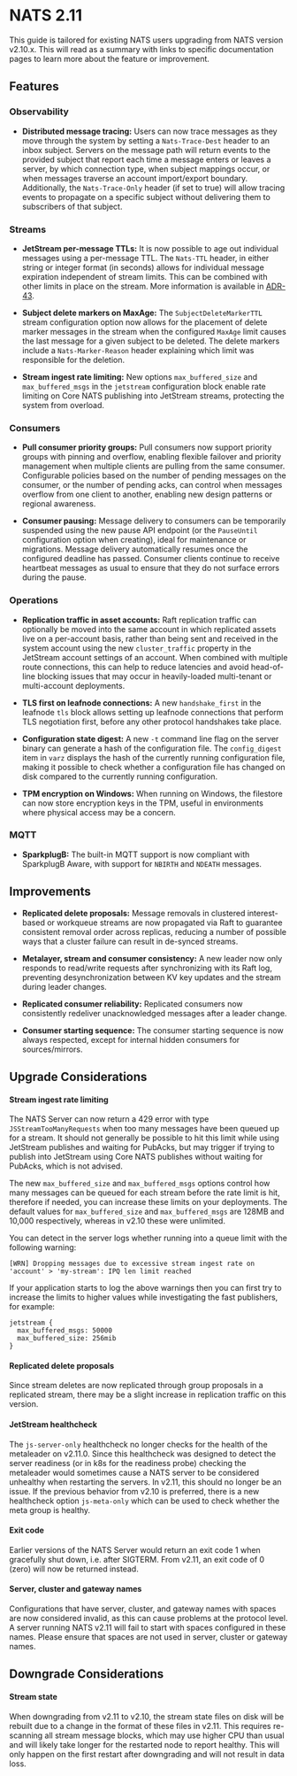 # NATS 2.11

This guide is tailored for existing NATS users upgrading from NATS version v2.10.x. This will read as a summary with links to specific documentation pages to learn more about the feature or improvement.

## Features

### Observability

- **Distributed message tracing:** Users can now trace messages as they move through the system by setting a `Nats-Trace-Dest` header to an inbox subject. Servers on the message path will return events to the provided subject that report each time a message enters or leaves a server, by which connection type, when subject mappings occur, or when messages traverse an account import/export boundary. Additionally, the `Nats-Trace-Only` header (if set to true) will allow tracing events to propagate on a specific subject without delivering them to subscribers of that subject.

### Streams

- **JetStream per-message TTLs:** It is now possible to age out individual messages using a per-message TTL. The `Nats-TTL` header, in either string or integer format (in seconds) allows for individual message expiration independent of stream limits. This can be combined with other limits in place on the stream. More information is available in [ADR-43](https://github.com/nats-io/nats-architecture-and-design/blob/main/adr/ADR-43.md).

- **Subject delete markers on MaxAge:** The `SubjectDeleteMarkerTTL` stream configuration option now allows for the placement of delete marker messages in the stream when the configured `MaxAge` limit causes the last message for a given subject to be deleted. The delete markers include a `Nats-Marker-Reason` header explaining which limit was responsible for the deletion.

- **Stream ingest rate limiting:** New options `max_buffered_size` and `max_buffered_msgs` in the `jetstream` configuration block enable rate limiting on Core NATS publishing into JetStream streams, protecting the system from overload.

### Consumers

- **Pull consumer priority groups:** Pull consumers now support priority groups with pinning and overflow, enabling flexible failover and priority management when multiple clients are pulling from the same consumer. Configurable policies based on the number of pending messages on the consumer, or the number of pending acks, can control when messages overflow from one client to another, enabling new design patterns or regional awareness.

- **Consumer pausing:** Message delivery to consumers can be temporarily suspended using the new pause API endpoint (or the `PauseUntil` configuration option when creating), ideal for maintenance or migrations. Message delivery automatically resumes once the configured deadline has passed. Consumer clients continue to receive heartbeat messages as usual to ensure that they do not surface errors during the pause.

### Operations

- **Replication traffic in asset accounts:** Raft replication traffic can optionally be moved into the same account in which replicated assets live on a per-account basis, rather than being sent and received in the system account using the new `cluster_traffic` property in the JetStream account settings of an account. When combined with multiple route connections, this can help to reduce latencies and avoid head-of-line blocking issues that may occur in heavily-loaded multi-tenant or multi-account deployments.

- **TLS first on leafnode connections:** A new `handshake_first` in the leafnode `tls` block allows setting up leafnode connections that perform TLS negotiation first, before any other protocol handshakes take place.

- **Configuration state digest:** A new `-t` command line flag on the server binary can generate a hash of the configuration file. The `config_digest` item in `varz` displays the hash of the currently running configuration file, making it possible to check whether a configuration file has changed on disk compared to the currently running configuration.

- **TPM encryption on Windows:** When running on Windows, the filestore can now store encryption keys in the TPM, useful in environments where physical access may be a concern.

### MQTT

- **SparkplugB:** The built-in MQTT support is now compliant with SparkplugB Aware, with support for `NBIRTH` and `NDEATH` messages.

## Improvements

- **Replicated delete proposals:** Message removals in clustered interest-based or workqueue streams are now propagated via Raft to guarantee consistent removal order across replicas, reducing a number of possible ways that a cluster failure can result in de-synced streams.

- **Metalayer, stream and consumer consistency:** A new leader now only responds to read/write requests after synchronizing with its Raft log, preventing desynchronization between KV key updates and the stream during leader changes.

- **Replicated consumer reliability:** Replicated consumers now consistently redeliver unacknowledged messages after a leader change.

- **Consumer starting sequence:** The consumer starting sequence is now always respected, except for internal hidden consumers for sources/mirrors.

## Upgrade Considerations

#### Stream ingest rate limiting

The NATS Server can now return a 429 error with type `JSStreamTooManyRequests` when too many messages have been queued up for a stream. It should not generally be possible to hit this limit while using JetStream publishes and waiting for PubAcks, but may trigger if trying to publish into JetStream using Core NATS publishes without waiting for PubAcks, which is not advised.

The new `max_buffered_size` and `max_buffered_msgs` options control how many messages can be queued for each stream before the rate limit is hit, therefore if needed, you can increase these limits on your deployments. The default values for `max_buffered_size` and `max_buffered_msgs` are 128MB and 10,000 respectively, whereas in v2.10 these were unlimited.

You can detect in the server logs whether running into a queue limit with the following warning:

```
[WRN] Dropping messages due to excessive stream ingest rate on 'account' > 'my-stream': IPQ len limit reached
```

If your application starts to log the above warnings then you can first try to increase the limits to higher values while investigating the fast publishers, for example:

```
jetstream {
  max_buffered_msgs: 50000
  max_buffered_size: 256mib
}
```

#### Replicated delete proposals

Since stream deletes are now replicated through group proposals in a replicated stream, there may be a slight increase in replication traffic on this version.

#### JetStream healthcheck

The `js-server-only` healthcheck no longer checks for the health of the metaleader on v2.11.0. Since this healthcheck was designed to detect the server readiness (or in k8s for the readiness probe) checking the metaleader would sometimes cause a NATS server to be considered unhealthy when restarting the servers. In v2.11, this should no longer be an issue. If the previous behavior from v2.10 is preferred, there is a new healthcheck option `js-meta-only` which can be used to check whether the meta group is healthy.

#### Exit code

Earlier versions of the NATS Server would return an exit code 1 when gracefully shut down, i.e. after SIGTERM. From v2.11, an exit code of 0 (zero) will now be returned instead.

#### Server, cluster and gateway names

Configurations that have server, cluster, and gateway names with spaces are now considered invalid, as this can cause problems at the protocol level. A server running NATS v2.11 will fail to start with spaces configured in these names. Please ensure that spaces are not used in server, cluster or gateway names.

## Downgrade Considerations

#### Stream state

When downgrading from v2.11 to v2.10, the stream state files on disk will be rebuilt due to a change in the format of these files in v2.11. This requires re-scanning all stream message blocks, which may use higher CPU than usual and will likely take longer for the restarted node to report healthy. This will only happen on the first restart after downgrading and will not result in data loss.
